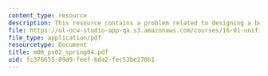```yaml
---
content_type: resource
description: This resource contains a problem related to designing a beam-like structure.
file: https://ol-ocw-studio-app-qa.s3.amazonaws.com/courses/16-01-unified-engineering-i-ii-iii-iv-fall-2005-spring-2006/fc37665509d9feef6da2fec53be270b1_m06_ps02_spring04.pdf
file_type: application/pdf
resourcetype: Document
title: m06_ps02_spring04.pdf
uid: fc376655-09d9-feef-6da2-fec53be270b1
---
```

